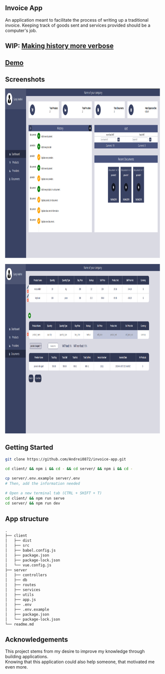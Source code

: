 ## Invoice App

An application meant to facilitate the process of writing up a traditional invoice.
Keeping track of goods sent and services provided should be a computer's job.

## WIP: [Making history more verbose](https://github.com/Andrei0872/vue-invoice-app/tree/feature/make-history-verbose)

## [Demo](https://www.youtube.com/watch?v=BpFPk3wXWZk&t=4s)

## Screenshots

<div style="text-align: center;">
<img width="950" height="550" src="./screenshots/dashboard.png">
</div>
<br>
<div style="text-align: center;">
<img width="950" height="550" src="./screenshots/inside-doc.png">
</div>

## Getting Started
```bash
git clone https://github.com/Andrei0872/invoice-app.git
```

```bash
cd client/ && npm i && cd - && cd server/ && npm i && cd -
```

```bash
cp server/.env.example server/.env
# Then, add the information needed
```

```bash
# Open a new terminal tab (CTRL + SHIFT + T)
cd client/ && npm run serve
cd server/ && npm run dev
```

## App structure 
```
.
├── client
│   ├── dist
│   ├── src
│   ├── babel.config.js
│   ├── package.json
│   ├── package-lock.json
│   └── vue.config.js
├── server
│   ├── controllers
│   ├── db
│   ├── routes
│   ├── services
│   ├── utils
│   ├── app.js
│   ├── .env
│   ├── .env.example
│   ├── package.json
│   └── package-lock.json
└── readme.md
```

## Acknowledgements

This project stems from my desire to improve my knowledge through building applications.  
Knowing that this application could also help someone, that motivated me even more.